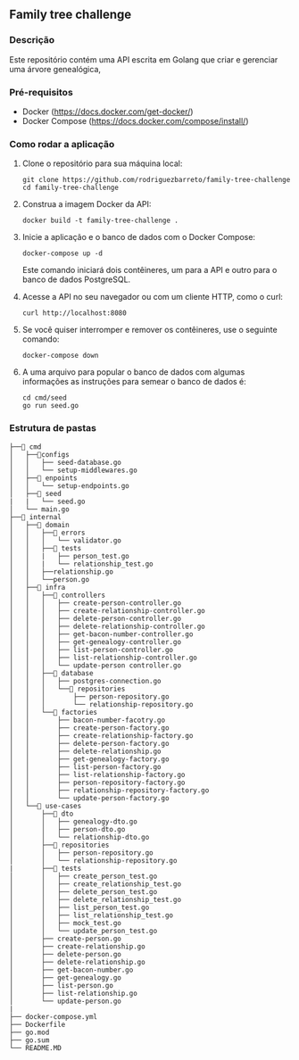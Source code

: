 ## Family tree challenge

### Descrição

Este repositório contém uma API escrita em Golang que criar e gerenciar uma árvore genealógica,

### Pré-requisitos

- Docker (https://docs.docker.com/get-docker/)
- Docker Compose (https://docs.docker.com/compose/install/)

### Como rodar a aplicação

1. Clone o repositório para sua máquina local:
   ```shell
   git clone https://github.com/rodriguezbarreto/family-tree-challenge
   cd family-tree-challenge
   ```
   
2. Construa a imagem Docker da API:

    ```shell
    docker build -t family-tree-challenge .
    ```

3. Inicie a aplicação e o banco de dados com o Docker Compose:

    ```shell
   docker-compose up -d
    ```
    Este comando iniciará dois contêineres, um para a API e outro para o banco de dados PostgreSQL.

4. Acesse a API no seu navegador ou com um cliente HTTP, como o curl:

    ```shell
    curl http://localhost:8080
    ```

5. Se você quiser interromper e remover os contêineres, use o seguinte comando:

    ```shell
   docker-compose down
    ```

6. A uma arquivo para popular o banco de dados com algumas informações as instruções para semear o banco de dados é:

    ```shell
   cd cmd/seed
   go run seed.go
    ```

### Estrutura de pastas

    ├──📁 cmd
    │   ├──📁configs
    │   │   ├── seed-database.go
    │   │   └── setup-middlewares.go
    │   ├──📁 enpoints
    │   │   └── setup-endpoints.go
    │   ├──📁 seed
    |   |   └── seed.go
    │   └── main.go
    ├──📁 internal
    │   ├──📁 domain
    │   │   ├──📁 errors
    │   │   │   └── validator.go
    │   │   ├──📁 tests
    │   │   |   ├── person_test.go
    │   │   |   └── relationship_test.go
    │   │   ├──relationship.go
    │   │   └──person.go
    │   ├──📁 infra
    │   │   ├──📁 controllers
    │   │   │   ├── create-person-controller.go
    │   │   │   ├── create-relationship-controller.go
    │   │   │   ├── delete-person-controller.go
    │   │   │   ├── delete-relationship-controller.go
    │   │   │   ├── get-bacon-number-controller.go
    │   │   │   ├── get-genealogy-controller.go
    │   │   │   ├── list-person-controller.go
    │   │   │   ├── list-relationship-controller.go
    │   │   │   └── update-person controller.go
    │   │   ├──📁 database
    │   │   │   ├── postgres-connection.go
    │   │   │   └──📁 repositories
    │   │   │       ├── person-repository.go
    │   │   │       └── relationship-repository.go
    │   │   └──📁 factories
    │   │       ├── bacon-number-facotry.go
    │   │       ├── create-person-factory.go
    │   │       ├── create-relationship-factory.go
    │   │       ├── delete-person-factory.go
    │   │       ├── delete-relationship.go
    │   │       ├── get-genealogy-factory.go
    │   │       ├── list-person-factory.go
    │   │       ├── list-relationship-factory.go
    │   │       ├── person-repository-factory.go
    │   │       ├── relationship-repository-factory.go
    │   │       └── update-person-factory.go
    │   └──📁 use-cases
    │       ├──📁 dto
    │       │   ├── genealogy-dto.go
    │       │   ├── person-dto.go
    │       │   └── relationship-dto.go
    │       ├──📁 repositories
    │       │   ├── person-repository.go
    │       │   └── relationship-repository.go
    |       ├──📁 tests
    │       │   ├── create_person_test.go
    │       │   ├── create_relationship_test.go
    │       │   ├── delete_person_test.go
    │       │   ├── delete_relationship_test.go
    │       │   ├── list_person_test.go
    │       │   ├── list_relationship_test.go
    │       │   ├── mock_test.go
    │       │   └── update_person_test.go
    │       ├── create-person.go
    │       ├── create-relationship.go
    │       ├── delete-person.go
    │       ├── delete-relationship.go
    │       ├── get-bacon-number.go
    │       ├── get-genealogy.go
    │       ├── list-person.go
    │       ├── list-relationship.go
    │       └── update-person.go
    |
    ├── docker-compose.yml
    ├── Dockerfile
    ├── go.mod
    ├── go.sum
    └── README.MD

